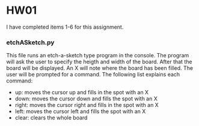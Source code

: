 # HW01  
I have completed items 1-6 for this assignment.  
  
### etchASketch.py  
This file runs an etch-a-sketch type program in the console. The program will ask the user to specify the heigth and width of the board.
After that the board will be displayed. An X will note where the board has been filled. The user will be prompted for a command. The following list
explains each command:  
- up: moves the cursor up and fills in the spot with an X  
- down: moves the cursor down and fills the spot with an X  
- right: moves the cursor right and fills in the spot with an X  
- left: moves the cursor left and fills the spot with an X  
- clear: clears the whole board  
